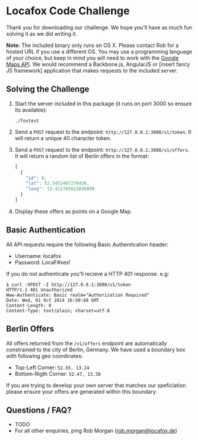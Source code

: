 # Locafox Code Challenge

Thank you for downloading our challenge. We hope you'll have as much fun solving it as we did writing it.

**Note:** The included binary only runs on OS X. Please contact Rob for a hosted URL if you use a different OS. You may use a programming language of your choice, but keep in mind you will need to work with the [Google Maps API](https://developers.google.com/maps/). We would recommend a Backbone.js, AngularJS or [insert fancy JS framework] application that makes requests to the included server.

## Solving the Challenge

1. Start the server included in this package (it runs on port 3000 so ensure its available):

    ```
    ./foxtest
    ```

2. Send a `POST` request to the endpoint: `http://127.0.0.1:3000/v1/token`. It will return a unique 40 character token.

3. Send a `POST` request to the endpoint: `http://127.0.0.1:3000/v1/offers`. It will return a random list of Berlin offers in the format:

    ```js
    [
      {
        "id": 0,
        "lat": 52.5452407270436,
        "long": 13.412785613836808
      }
    ]
    ```

4. Display these offers as points on a Google Map.

## Basic Authentication

All API requests require the following Basic Authentication header:

* Username: locafox
* Password: LocaF#xes!

If you do not authenticate you'll recieve a HTTP 401 response. e.g:

```
$ curl -XPOST -I http://127.0.0.1:3000/v1/token
HTTP/1.1 401 Unauthorized
Www-Authenticate: Basic realm="Authorization Required"
Date: Wed, 01 Oct 2014 16:50:48 GMT
Content-Length: 0
Content-Type: text/plain; charset=utf-8
```

## Berlin Offers

All offers returned from the `/v1/offers` endpoint are automatically constrained to the city of Berlin, Germany. We have
used a boundary box with following geo coordinates:

 * Top-Left Corner: `52.55, 13.24`
 * Bottom-Rigth Corner: `52.47, 13.50`

If you are trying to develop your own server that matches our speficiation please ensure your offers are generated within this boundary.

## Questions / FAQ?

* TODO
* For all other enquiries, ping Rob Morgan (rob.morgan@locafox.de)
